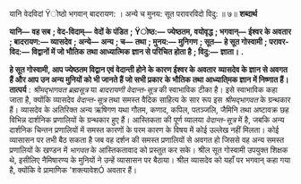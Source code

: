  

यानि वेदविदां Ÿोष्ठो भगवान् बादरायण: । अन्ये च मुनय: सूत परावरविदो विदु: ॥ ७॥ **शब्दार्थ** 

**यानि—** **वह सब** **; वेद-विदाम्—** **वेदों के पंडित** **; Ÿोष्ठ:—** **ज्येष्ठतम, वयोवृद्ध** **; भगवान्—** **ईश्वर के अवतार** **; बादरायण:—** **व्यासदेव** **; अन्ये—** **अन्य** **; च—** **तथा** **; मुनय:—** **मुनिगण** **; सूत—** **हे सूत गोस्वामी** **; परावर-विद:—** **विद्वानों में जो भौतिक** **तथा आध्यात्मिक ज्ञान से परिचित होता है** **; विदु:—** **ज्ञाता।** **.** 

**हे सूत गोस्वामी, आप ज्येष्ठतम विद्वान एवं वेदान्ती होने के कारण ईश्वर के अवतार** **व्यासदेव के ज्ञान से अवगत हैं और आप उन अन्य मुनियों को भी जानते हैं जो सभी प्रकार** **के भौतिक तथा आध्याति्मक ज्ञान में निष्णात हैं।** **तात्पर्य** : *श्रीमद्भागवत ब्रह्मसूत्र* या *बादरायणी वेदान्त-सूत्र* की स्वाभाविक टीका है। इसे स्वाभाविक कहा जाता है, क्योंकि व्यासदेव *वेदान्त-सूत्र* तथा समस्त वैदिक साहित्य के सार रूप इस *श्रीमद्भागवत* के ग्रन्थकार हैं। व्यासदेव के अतिरिक्त अन्य ऋषिगण यथा गौतम, कणाद, कपिल, पतञ्जलि, जैमिनि तथा अष्टावक्र छह विभिन्न दार्शनिक प्रणालियों के ग्रन्थकार हुए हैं। आस्तिकता की पूर्ण व्यालया *वेदान्त-सूत्र* में है, जबकि अन्य दार्शनिक चिन्तन प्रणालियों में समस्त कारणों के परम कारण के विषय में कोई उल्लेख नहीं मिलता। कोई व्यासासन पर तभी बैठ सकता है जब वह दर्शन की समस्त प्रणालियों से अवगत हो जिससे वह अन्य समस्त प्रणालियों के खण्डन में *भागवत* के आस्तिकतावाद को प्रस्तुत कर सके। श्रील सूत गोस्वामी उपयुक्त शिक्षक थे, इसीलिए नैमिषारण्य के मुनियों ने उन्हें व्यासासन पर बैठाया। श्रील व्यासदेव को यहाँ पर भगवान् कहा गया है, क्योंकि वे प्रामाणिक 'शक्त्यावेशÓ अवतार हैं। 
